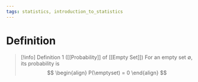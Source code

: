```yaml
---
tags: statistics, introduction_to_statistics
---
```


# Definition

> [!info] Definition 1 ([[Probability]] of [[Empty Set]])
> For an empty set $\emptyset$, its probability is
> $$
> \begin{align}
> P(\emptyset) = 0
> \end{align}
> $$